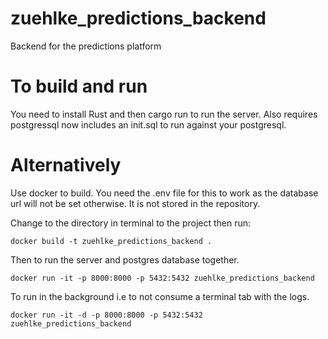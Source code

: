 # zuehlke_predictions_backend
Backend for the predictions platform

# To build and run
You need to install Rust and then cargo run to run the server.
Also requires postgressql now includes an init.sql to run against your postgresql.

# Alternatively
Use docker to build. You need the .env file for this to work as the database url
will not be set otherwise. It is not stored in the repository. 

Change to the directory in terminal to the project then run:

```docker build -t zuehlke_predictions_backend .```

Then to run the server and postgres database together.

```docker run -it -p 8000:8000 -p 5432:5432 zuehlke_predictions_backend```

To run in the background i.e to not consume a terminal tab with the logs.

```docker run -it -d -p 8000:8000 -p 5432:5432 zuehlke_predictions_backend```
